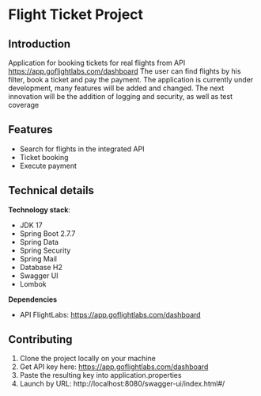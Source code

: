 # Flight Ticket Project

## Introduction

Application for booking tickets for real flights from API https://app.goflightlabs.com/dashboard
The user can find flights by his filter, book a ticket and pay the payment.
The application is currently under development, many features will be added and changed. The next innovation will be the addition of logging and security, as well as test coverage

## Features

* Search for flights in the integrated API
* Ticket booking
* Execute payment

## Technical details

**Technology stack**: 

* JDK 17
* Spring Boot 2.7.7
* Spring Data
* Spring Security
* Spring Mail
* Database H2
* Swagger UI
* Lombok

**Dependencies**

* API FlightLabs: https://app.goflightlabs.com/dashboard

## Contributing

1. Clone the project locally on your machine
2. Get API key here: https://app.goflightlabs.com/dashboard
3. Paste the resulting key into application.properties
4. Launch by URL: http://localhost:8080/swagger-ui/index.html#/